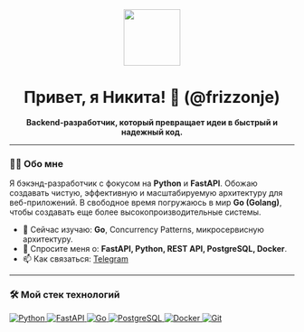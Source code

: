 <div align="center">
  <img src="https://media.tenor.com/QqQT9PO4tXQAAAAM/hello-chat-hello.gif" width="100"/>
  <h1>Привет, я Никита! 👋 (@frizzonje)</h1>
  <p><strong>Backend-разработчик, который превращает идеи в быстрый и надежный код.</strong></p>
</div>

---

### 👨‍💻 Обо мне

Я бэкэнд-разработчик с фокусом на **Python** и **FastAPI**. Обожаю создавать чистую, эффективную и масштабируемую архитектуру для веб-приложений. В свободное время погружаюсь в мир **Go (Golang)**, чтобы создавать еще более высокопроизводительные системы.

- 🌱 Сейчас изучаю: **Go**, Concurrency Patterns, микросервисную архитектуру.
- 💬 Спросите меня о: **FastAPI, Python, REST API, PostgreSQL, Docker**.
- 📫 Как связаться: [Telegram](https://t.me/frizz)

---

### 🛠️ Мой стек технологий

<p align="left">
  <a href="https://www.python.org" target="_blank" rel="noreferrer">
    <img src="https://img.shields.io/badge/Python-3776AB?style=for-the-badge&logo=python&logoColor=white" alt="Python"/>
  </a>
  <a href="https://fastapi.tiangolo.com/" target="_blank" rel="noreferrer">
    <img src="https://img.shields.io/badge/FastAPI-009688?style=for-the-badge&logo=fastapi&logoColor=white" alt="FastAPI"/>
  </a>
  <a href="https://go.dev/" target="_blank" rel="noreferrer">
    <img src="https://img.shields.io/badge/Go-00ADD8?style=for-the-badge&logo=go&logoColor=white" alt="Go"/>
  </a>
  <a href="https://www.postgresql.org" target="_blank" rel="noreferrer">
    <img src="https://img.shields.io/badge/PostgreSQL-4169E1?style=for-the-badge&logo=postgresql&logoColor=white" alt="PostgreSQL"/>
  </a>
  </a>
  <a href="https://www.docker.com/" target="_blank" rel="noreferrer">
    <img src="https://img.shields.io/badge/Docker-2496ED?style=for-the-badge&logo=docker&logoColor=white" alt="Docker"/>
  </a>
  <a href="https://git-scm.com/" target="_blank" rel="noreferrer">
    <img src="https://img.shields.io/badge/Git-F05032?style=for-the-badge&logo=git&logoColor=white" alt="Git"/>
  </a>
</p>

